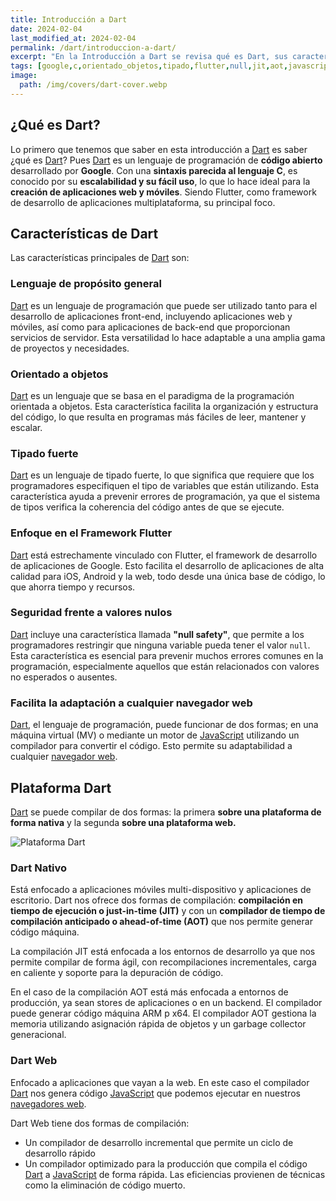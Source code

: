 ```yaml
---
title: Introducción a Dart
date: 2024-02-04
last_modified_at: 2024-02-04
permalink: /dart/introduccion-a-dart/
excerpt: "En la Introducción a Dart se revisa qué es Dart, sus características principales y sus modelos de compilación."
tags: [google,c,orientado_objetos,tipado,flutter,null,jit,aot,javascript]
image:
  path: /img/covers/dart-cover.webp
---
```


## ¿Qué es Dart?


Lo primero que tenemos que saber en esta introducción a [Dart](https://www.manualweb.net/dart/) es saber ¿qué es [Dart](https://www.manualweb.net/dart/)? Pues [Dart](https://www.manualweb.net/dart/) es un lenguaje de programación de **código abierto** desarrollado por **Google**. Con una **sintaxis parecida al lenguaje C**, es conocido por su **escalabilidad y su fácil uso**, lo que lo hace ideal para la **creación de aplicaciones web y móviles**. Siendo Flutter, como framework de desarrollo de aplicaciones multiplataforma, su principal foco.


## Características de Dart


Las características principales de [Dart](https://www.manualweb.net/dart/) son:


### **Lenguaje de propósito general**


[Dart](https://www.manualweb.net/dart/) es un lenguaje de programación que puede ser utilizado tanto para el desarrollo de aplicaciones front-end, incluyendo aplicaciones web y móviles, así como para aplicaciones de back-end que proporcionan servicios de servidor. Esta versatilidad lo hace adaptable a una amplia gama de proyectos y necesidades.


### **Orientado a objetos**


[Dart](https://www.manualweb.net/dart/) es un lenguaje que se basa en el paradigma de la programación orientada a objetos. Esta característica facilita la organización y estructura del código, lo que resulta en programas más fáciles de leer, mantener y escalar.


### **Tipado fuerte**


[Dart](https://www.manualweb.net/dart/) es un lenguaje de tipado fuerte, lo que significa que requiere que los programadores especifiquen el tipo de variables que están utilizando. Esta característica ayuda a prevenir errores de programación, ya que el sistema de tipos verifica la coherencia del código antes de que se ejecute.


### **Enfoque en el Framework Flutter**


[Dart](https://www.manualweb.net/dart/) está estrechamente vinculado con Flutter, el framework de desarrollo de aplicaciones de Google. Esto facilita el desarrollo de aplicaciones de alta calidad para iOS, Android y la web, todo desde una única base de código, lo que ahorra tiempo y recursos.


### **Seguridad frente a valores nulos**


[Dart](https://www.manualweb.net/dart/) incluye una característica llamada **"null safety"**, que permite a los programadores restringir que ninguna variable pueda tener el valor `null`. Esta característica es esencial para prevenir muchos errores comunes en la programación, especialmente aquellos que están relacionados con valores no esperados o ausentes.


### **Facilita la adaptación a cualquier navegador web**


[Dart](https://www.manualweb.net/dart/), el lenguaje de programación, puede funcionar de dos formas; en una máquina virtual (MV) o mediante un motor de [JavaScript](https://www.manualweb.net/javascript/) utilizando un compilador para convertir el código. Esto permite su adaptabilidad a cualquier [navegador web](https://www.ayudaenlaweb.com/navegadores/).


## Plataforma Dart


[Dart](https://www.manualweb.net/dart/) se puede compilar de dos formas: la primera **sobre una plataforma de forma nativa** y la segunda **sobre una plataforma web.**


![Plataforma Dart](https://manualweb.net/dart/img/plataforma-dart.svg)


### Dart Nativo


Está enfocado a aplicaciones móviles multi-dispositivo y aplicaciones de escritorio. Dart nos ofrece dos formas de compilación: **compilación en tiempo de ejecución o just-in-time (JIT)** y con un **compilador de tiempo de compilación anticipado o ahead-of-time (AOT)** que nos permite generar código máquina.


La compilación JIT está enfocada a los entornos de desarrollo ya que nos permite compilar de forma ágil, con recompilaciones incrementales, carga en caliente y soporte para la depuración de código.


En el caso de la compilación AOT está más enfocada a entornos de producción, ya sean stores de aplicaciones o en un backend. El compilador puede generar código máquina ARM p x64. El compilador AOT gestiona la memoria utilizando asignación rápida de objetos y un garbage collector generacional.


### Dart Web


Enfocado a aplicaciones que vayan a la web. En este caso el compilador [Dart](https://www.manualweb.net/dart/) nos genera código [JavaScript](https://www.manualweb.net/javascript/) que podemos ejecutar en nuestros [navegadores web](https://www.ayudaenlaweb.com/navegadores/).


Dart Web tiene dos formas de compilación:

- Un compilador de desarrollo incremental que permite un ciclo de desarrollo rápido
- Un compilador optimizado para la producción que compila el código [Dart](https://www.manualweb.net/dart/) a [JavaScript](https://www.manualweb.net/javascript/) de forma rápida. Las eficiencias provienen de técnicas como la eliminación de código muerto.
